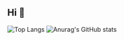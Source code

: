 ## Hi 👋


![Top Langs](https://github-readme-stats.vercel.app/api/top-langs/?username=yunii23&layout=DonutChart&exclude_repo=ComputerVision20212)
![Anurag's GitHub stats](https://github-readme-stats.vercel.app/api?username=yunii23&show_icons=true&rank_icon=github)
